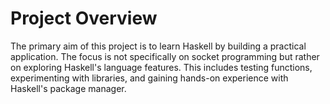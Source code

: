# Project Overview

The primary aim of this project is to learn Haskell by building a practical application. The focus is not specifically on socket programming but rather on exploring Haskell's language features. This includes testing functions, experimenting with libraries, and gaining hands-on experience with Haskell's package manager.
